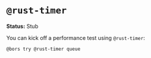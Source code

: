 # `@rust-timer`

**Status:** Stub

You can kick off a performance test using `@rust-timer`:

```ignore
@bors try @rust-timer queue
```
